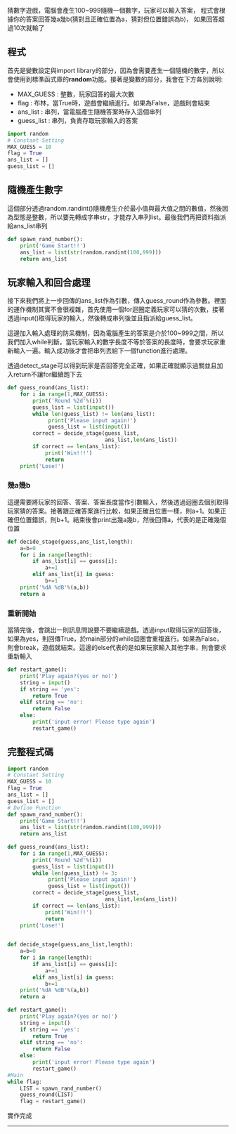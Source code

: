 猜數字遊戲，電腦會產生100~999隨機一個數字，玩家可以輸入答案，
程式會根據你的答案回答幾a幾b(猜對且正確位置為a，猜對但位置錯誤為b)，
如果回答超過10次就輸了

## 程式
首先是變數設定與import library的部分，因為會需要產生一個隨機的數字，所以會使用到標準函式庫的**random**功能。接著是變數的部分，我會在下方各別說明:

- MAX_GUESS : 整數，玩家回答的最大次數
- flag : 布林，當True時，遊戲會繼續進行。如果為False，遊戲則會結束
- ans_list : 串列，當電腦產生隨機答案時存入這個串列
- guess_list : 串列，負責存取玩家輸入的答案

```python
import random
# Constant Setting
MAX_GUESS = 10
flag = True
ans_list = []
guess_list = []
```

## 隨機產生數字
這個部分透過random.randint()隨機產生介於最小值與最大值之間的數值，然後因為型態是整數，所以要先轉成字串str，才能存入串列list。最後我們再把資料指派給ans_list串列
```python
def spawn_rand_number():
    print('Game Start!!')
    ans_list = list(str(random.randint(100,999)))
    return ans_list
```
## 玩家輸入和回合處理
接下來我們將上一步回傳的ans_list作為引數，傳入guess_round作為參數。裡面的運作機制其實不會很複雜，首先使用一個for迴圈定義玩家可以猜的次數，接著透過input()取得玩家的輸入，然後轉成串列後並且指派給guess_list。

這邊加入輸入處理的防呆機制，因為電腦產生的答案是介於100~999之間，所以我們加入while判斷。當玩家輸入的數字長度不等於答案的長度時，會要求玩家重新輸入一遍。輸入成功後才會把串列丟給下一個function進行處理。

透過detect_stage可以得到玩家是否回答完全正確，如果正確就顯示過關並且加入return不讓for繼續跑下去
```python
def guess_round(ans_list):
    for i in range(1,MAX_GUESS):      
        print('Round %2d'%(i))      
        guess_list = list(input())
        while len(guess_list) != len(ans_list):
             print('Please input again!')
             guess_list = list(input())
        correct = decide_stage(guess_list,
                               ans_list,len(ans_list))
        if correct == len(ans_list):
            print('Win!!!')
            return
    print('Lose!')
```

### 幾a幾b
這邊需要將玩家的回答、答案、答案長度當作引數輸入，然後透過迴圈去個別取得玩家猜的答案。接著跟正確答案進行比較，如果正確且位置一樣，則a+1。如果正確但位置錯誤，則b+1。結束後會print出幾a幾b，然後回傳a，代表的是正確幾個位置
```python
def decide_stage(guess,ans_list,length):
    a=b=0
    for i in range(length):
        if ans_list[i] == guess[i]:
            a+=1           
        elif ans_list[i] in guess:
            b+=1
    print('%dA %dB'%(a,b))
    return a
```

### 重新開始
當猜完後，會跳出一則訊息問說要不要繼續遊戲。透過input取得玩家的回答後，如果為yes，則回傳True，於main部分的while迴圈會重複進行。如果為False，則會break，遊戲就結束。這邊的else代表的是如果玩家輸入其他字串，則會要求重新輸入
```python
def restart_game():
    print('Play again?(yes or no)')    
    string = input()
    if string == 'yes':
        return True
    elif string == 'no':
        return False
    else:
        print('input error! Please type again')
        restart_game()
```
## 完整程式碼
```python
import random
# Constant Setting
MAX_GUESS = 10
flag = True
ans_list = []
guess_list = []
# Define Function
def spawn_rand_number():
    print('Game Start!!')
    ans_list = list(str(random.randint(100,999)))
    return ans_list
     
def guess_round(ans_list):
    for i in range(1,MAX_GUESS):      
        print('Round %2d'%(i))      
        guess_list = list(input())
        while len(guess_list) != 3:
             print('Please input again!')
             guess_list = list(input())
        correct = decide_stage(guess_list,
                               ans_list,len(ans_list))
        if correct == len(ans_list):
            print('Win!!!')
            return
    print('Lose!')
            

def decide_stage(guess,ans_list,length):
    a=b=0
    for i in range(length):
        if ans_list[i] == guess[i]:
            a+=1           
        elif ans_list[i] in guess:
            b+=1
    print('%dA %dB'%(a,b))
    return a
    
def restart_game():
    print('Play again?(yes or no)')    
    string = input()
    if string == 'yes':
        return True
    elif string == 'no':
        return False
    else:
        print('input error! Please type again')
        restart_game()
#Main
while flag:
    LIST = spawn_rand_number()
    guess_round(LIST)
    flag = restart_game()


```

實作完成

---
